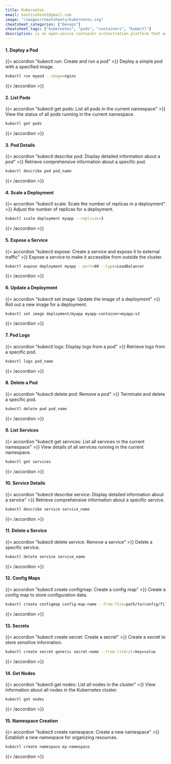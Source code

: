 ```yaml
---
title: Kubernetes
email: kastisuhesh1@gmail.com
image: "/images/cheatsheets/kubernetes.svg"
cheatsheet_categories: ["Devops"]
cheatsheet_tags: ["kubernetes", "pods", "containers", "kubectl"]
description: is an open-source container orchestration platform that automates the deployment and management of containerized applications.
---
```


#### 1. Deploy a Pod

{{< accordion "kubectl run: Create and run a pod" >}}
Deploy a simple pod with a specified image.
<br>

```bash
kubectl run mypod --image=nginx
```

{{< /accordion >}}

#### 2. List Pods

{{< accordion "kubectl get pods: List all pods in the current namespace" >}}
View the status of all pods running in the current namespace.
<br>

```bash
kubectl get pods
```

{{< /accordion >}}

#### 3. Pod Details

{{< accordion "kubectl describe pod: Display detailed information about a pod" >}}
Retrieve comprehensive information about a specific pod.
<br>

```bash
kubectl describe pod pod_name
```

{{< /accordion >}}

#### 4. Scale a Deployment

{{< accordion "kubectl scale: Scale the number of replicas in a deployment" >}}
Adjust the number of replicas for a deployment.
<br>

```bash
kubectl scale deployment myapp --replicas=3
```

{{< /accordion >}}

#### 5. Expose a Service

{{< accordion "kubectl expose: Create a service and expose it to external traffic" >}}
Expose a service to make it accessible from outside the cluster.
<br>

```bash
kubectl expose deployment myapp --port=80 --type=LoadBalancer
```

{{< /accordion >}}

#### 6. Update a Deployment

{{< accordion "kubectl set image: Update the image of a deployment" >}}
Roll out a new image for a deployment.
<br>

```bash
kubectl set image deployment/myapp myapp-container=myapp:v2
```

{{< /accordion >}}

#### 7. Pod Logs

{{< accordion "kubectl logs: Display logs from a pod" >}}
Retrieve logs from a specific pod.
<br>

```bash
kubectl logs pod_name
```

{{< /accordion >}}

#### 8. Delete a Pod

{{< accordion "kubectl delete pod: Remove a pod" >}}
Terminate and delete a specific pod.
<br>

```bash
kubectl delete pod pod_name
```

{{< /accordion >}}

#### 9. List Services

{{< accordion "kubectl get services: List all services in the current namespace" >}}
View details of all services running in the current namespace.
<br>

```bash
kubectl get services
```

{{< /accordion >}}

#### 10. Service Details

{{< accordion "kubectl describe service: Display detailed information about a service" >}}
Retrieve comprehensive information about a specific service.
<br>

```bash
kubectl describe service service_name
```

{{< /accordion >}}

#### 11. Delete a Service

{{< accordion "kubectl delete service: Remove a service" >}}
Delete a specific service.
<br>

```bash
kubectl delete service service_name
```

{{< /accordion >}}

#### 12. Config Maps

{{< accordion "kubectl create configmap: Create a config map" >}}
Create a config map to store configuration data.
<br>

```bash
kubectl create configmap config-map-name --from-file=path/to/config/files
```

{{< /accordion >}}

#### 13. Secrets

{{< accordion "kubectl create secret: Create a secret" >}}
Create a secret to store sensitive information.
<br>

```bash
kubectl create secret generic secret-name --from-literal=key=value
```

{{< /accordion >}}

#### 14. Get Nodes

{{< accordion "kubectl get nodes: List all nodes in the cluster" >}}
View information about all nodes in the Kubernetes cluster.
<br>

```bash
kubectl get nodes
```

{{< /accordion >}}

#### 15. Namespace Creation

{{< accordion "kubectl create namespace: Create a new namespace" >}}
Establish a new namespace for organizing resources.
<br>

```bash
kubectl create namespace my-namespace
```

{{< /accordion >}}
